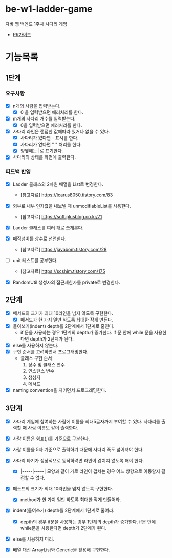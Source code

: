 # be-w1-ladder-game

자바 웹 백엔드 1주차 사다리 게임

- [PR가이드](https://github.com/code-squad/codesquad-docs/tree/master/codereview-auto)

# 기능목록
## 1단계
### 요구사항
- [x] n개의 사람을 입력받는다.
    - [x] 0 을 입력받으면 에러처리를 한다.
- [x] m개의 사다리 개수를 입력받는다.
    - [x] 0을 입력받으면 에러처리를 한다.
- [x] 사다리 라인은 랜덤한 값에따라 있거나 없을 수 있다.
    - [x] 사다리가 있다면 - 표시를 한다.
    - [x] 사다리가 없다면 " " 처리를 한다.
    - [x] 양옆에는 |로 표기한다.
- [x] 사다리의 상태를 화면에 출력한다.

### 피드백 반영
- [x] Ladder 클래스의 2차원 배열을 List로 변경한다.
  - [참고자료] https://icarus8050.tistory.com/83
- [x] 외부로 내부 인자값을 내보낼 때 unmodifiableList를 사용한다.
  - [참고자료] https://soft.plusblog.co.kr/71
- [x] Ladder 클래스를 여러 개로 쪼개본다.
- [x] 매직넘버를 상수로 선언한다.
  - [참고자료] https://javabom.tistory.com/28
- [ ] unit 테스트를 공부한다.
  - [참고자료] https://scshim.tistory.com/175
- [x] RandomUtil 생성자의 접근제한자를 private로 변경한다.


## 2단계
- [x]  메서드의 크기가 최대 10라인을 넘지 않도록 구현한다.
    - [x] 메서드가 한 가지 일만 하도록 최대한 작게 만든다.
- [x]  들여쓰기(indent) depth를 2단계에서 1단계로 줄인다.
    - if 문을 사용하는 경우 1단계의 depth가 증가한다. if 문 안에 while 문을 사용한다면 depth가 2단계가 된다.
- [x]  else를 사용하지 않는다.
- [x]  구현 순서를 고려하면서 프로그래밍한다.
    - 클래스 구현 순서
      1. 상수 및 클래스 변수
      2. 인스턴스 변수
      3. 생성자
      4. 메서드
- [x]  naming convention을 지키면서 프로그래밍한다.

## 3단계
- [x] 사다리 게임에 참여하는 사람에 이름을 최대5글자까지 부여할 수 있다. 사다리를 출력할 때 사람 이름도 같이 출력한다.
- [x] 사람 이름은 쉼표(,)를 기준으로 구분한다.
- [x] 사람 이름을 5자 기준으로 출력하기 때문에 사다리 폭도 넓어져야 한다.
- [x] 사다리 타기가 정상적으로 동작하려면 라인이 겹치지 않도록 해야 한다.
  - [x] |-----|-----| 모양과 같이 가로 라인이 겹치는 경우 어느 방향으로 이동할지 결정할 수 없다.
- [x] 메소드의 크기가 최대 10라인을 넘지 않도록 구현한다.
    - [x] method가 한 가지 일만 하도록 최대한 작게 만들어라.
- [x] indent(들여쓰기) depth를 2단계에서 1단계로 줄여라.
    - [x] depth의 경우 if문을 사용하는 경우 1단계의 depth가 증가한다. if문 안에 while문을 사용한다면 depth가 2단계가 된다.
- [x] else를 사용하지 마라.
- [x] 배열 대신 ArrayList와 Generic을 활용해 구현한다.

